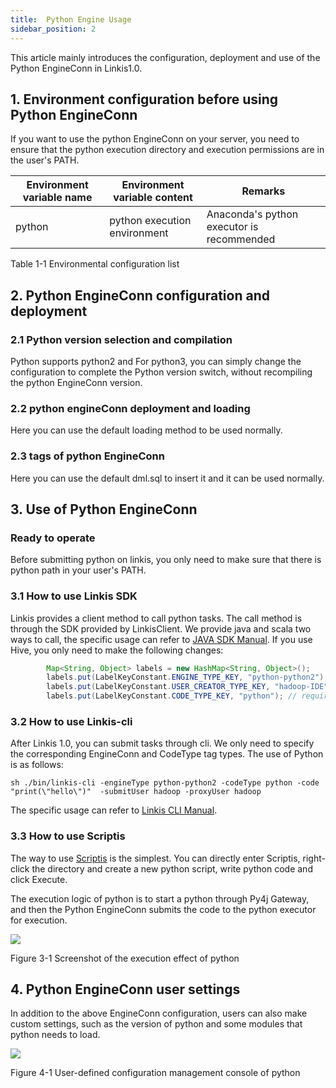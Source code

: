 ```yaml
---
title:  Python Engine Usage
sidebar_position: 2
---
```



This article mainly introduces the configuration, deployment and use of the Python EngineConn in Linkis1.0.

## 1. Environment configuration before using Python EngineConn

If you want to use the python EngineConn on your server, you need to ensure that the python execution directory and execution permissions are in the user's PATH.

| Environment variable name | Environment variable content | Remarks |
|------------|-----------------|--------------------------------|
| python | python execution environment | Anaconda's python executor is recommended |

Table 1-1 Environmental configuration list

## 2. Python EngineConn configuration and deployment

### 2.1 Python version selection and compilation

Python supports python2 and
For python3, you can simply change the configuration to complete the Python version switch, without recompiling the python EngineConn version.

### 2.2 python engineConn deployment and loading

Here you can use the default loading method to be used normally.

### 2.3 tags of python EngineConn

Here you can use the default dml.sql to insert it and it can be used normally.

## 3. Use of Python EngineConn

### Ready to operate

Before submitting python on linkis, you only need to make sure that there is python path in your user's PATH.

### 3.1 How to use Linkis SDK

Linkis  provides a client method to call python tasks. The call method is through the SDK provided by LinkisClient. We provide java and scala two ways to call, the specific usage can refer to [JAVA SDK Manual](../user-guide/sdk-manual.md).
If you use Hive, you only need to make the following changes:
```java
        Map<String, Object> labels = new HashMap<String, Object>();
        labels.put(LabelKeyConstant.ENGINE_TYPE_KEY, "python-python2"); // required engineType Label
        labels.put(LabelKeyConstant.USER_CREATOR_TYPE_KEY, "hadoop-IDE");// required execute user and creator
        labels.put(LabelKeyConstant.CODE_TYPE_KEY, "python"); // required codeType
```

### 3.2 How to use Linkis-cli

After Linkis 1.0, you can submit tasks through cli. We only need to specify the corresponding EngineConn and CodeType tag types. The use of Python is as follows:
```shell
sh ./bin/linkis-cli -engineType python-python2 -codeType python -code "print(\"hello\")"  -submitUser hadoop -proxyUser hadoop
```
The specific usage can refer to [Linkis CLI Manual](../user-guide/linkiscli-manual.md).

### 3.3 How to use Scriptis

The way to use [Scriptis](https://github.com/WeBankFinTech/Scriptis) is the simplest. You can directly enter Scriptis, right-click the directory and create a new python script, write python code and click Execute.

The execution logic of python is to start a python through Py4j
Gateway, and then the Python EngineConn submits the code to the python executor for execution.

![](/Images/EngineUsage/python-run.png)

Figure 3-1 Screenshot of the execution effect of python

## 4. Python EngineConn user settings

In addition to the above EngineConn configuration, users can also make custom settings, such as the version of python and some modules that python needs to load.

![](/Images/EngineUsage/python-config.png)

Figure 4-1 User-defined configuration management console of python